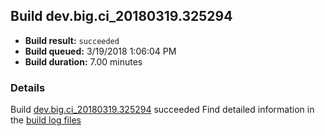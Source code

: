 ## Build dev.big.ci_20180319.325294
- **Build result:** `succeeded`
- **Build queued:** 3/19/2018 1:06:04 PM
- **Build duration:** 7.00 minutes
### Details
Build [dev.big.ci_20180319.325294](https://winappstudio.visualstudio.com/web/build.aspx?pcguid=a4ef43be-68ce-4195-a619-079b4d9834c2&builduri=vstfs%3a%2f%2f%2fBuild%2fBuild%2f25294) succeeded
Find detailed information in the [build log files](https://uwpctdiags.blob.core.windows.net/buildlogs/dev.big.ci_20180319.325294_logs.zip)
